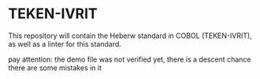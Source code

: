 # TEKEN-IVRIT
This repository will contain the Heberw standard in COBOL (TEKEN-IVRIT), as well as a linter for this standard.

pay attention: the demo file was not verified yet, there is a descent chance there are some mistakes in it
